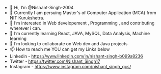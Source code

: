 - 👋 Hi, I’m @Nishant-Singh-2004
- 🏫 Currently I am persuing Master's of Computer Application (MCA) from NIT Kurukshetra.
- 👀 I’m interested in Web developement , Programming , and contributing wherever i can.
- 🌱 I’m currently learning React, JAVA, MySQL, Data Analysis, Machine learning
- 💞️ I’m looking to collaborate on Web dev  and Java projects
- 📫 How to reach me YOU can get my Links below
- Linkedin - https://www.linkedin.com/in/nishant-singh-b099a8236
- Twitter - https://twitter.com/Nishant_Singh17
- Instagram - https://www.instagram.com/nishant_singh_gcs/

<!---
Nishant-Singh-2004/Nishant-Singh-2004 is a ✨ special ✨ repository because its `README.md` (this file) appears on your GitHub profile.
You can click the Preview link to take a look at your changes.
--->
